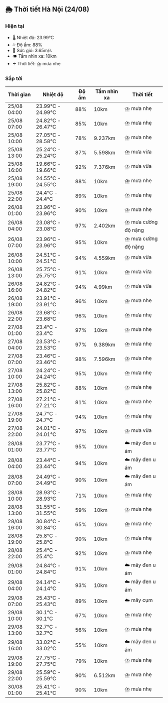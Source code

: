 ## 🌦️ Thời tiết Hà Nội (24/08)

### Hiện tại

- 🌡️ Nhiệt độ: 23.99℃
- 💦 Độ ẩm: 88%
- 💨 Sức gió: 3.65m/s
- 👁️ Tầm nhìn xa: 10km
- ☂️ Thời tiết: ⛈️ mưa nhẹ

### Sắp tới

| Thời gian | Nhiệt độ | Độ ẩm | Tầm nhìn xa | Thời tiết |
| --- | --- | --- | --- | --- |
| 25/08 04:00 | 23.99℃ - 24.99℃ | 88% | 10km | ⛈️ mưa nhẹ |
| 25/08 07:00 | 24.82℃ - 26.47℃ | 85% | 10km | ⛈️ mưa nhẹ |
| 25/08 10:00 | 27.05℃ - 28.58℃ | 78% | 9.237km | ⛈️ mưa nhẹ |
| 25/08 13:00 | 25.24℃ - 25.24℃ | 87% | 5.598km | ⛈️ mưa vừa |
| 25/08 16:00 | 19.66℃ - 19.66℃ | 92% | 7.376km | ⛈️ mưa vừa |
| 25/08 19:00 | 24.55℃ - 24.55℃ | 88% | 10km | ⛈️ mưa nhẹ |
| 25/08 22:00 | 24.4℃ - 24.4℃ | 89% | 10km | ⛈️ mưa nhẹ |
| 26/08 01:00 | 23.96℃ - 23.96℃ | 90% | 10km | ⛈️ mưa nhẹ |
| 26/08 04:00 | 23.08℃ - 23.08℃ | 97% | 2.402km | ⛈️ mưa cường độ nặng |
| 26/08 07:00 | 23.96℃ - 23.96℃ | 95% | 10km | ⛈️ mưa cường độ nặng |
| 26/08 10:00 | 24.51℃ - 24.51℃ | 94% | 4.559km | ⛈️ mưa vừa |
| 26/08 13:00 | 25.75℃ - 25.75℃ | 91% | 10km | ⛈️ mưa vừa |
| 26/08 16:00 | 24.82℃ - 24.82℃ | 94% | 4.99km | ⛈️ mưa vừa |
| 26/08 19:00 | 23.91℃ - 23.91℃ | 96% | 10km | ⛈️ mưa nhẹ |
| 26/08 22:00 | 23.68℃ - 23.68℃ | 96% | 10km | ⛈️ mưa nhẹ |
| 27/08 01:00 | 23.4℃ - 23.4℃ | 97% | 10km | ⛈️ mưa nhẹ |
| 27/08 04:00 | 23.53℃ - 23.53℃ | 97% | 9.389km | ⛈️ mưa nhẹ |
| 27/08 07:00 | 23.46℃ - 23.46℃ | 98% | 7.596km | ⛈️ mưa nhẹ |
| 27/08 10:00 | 24.24℃ - 24.24℃ | 95% | 10km | ⛈️ mưa nhẹ |
| 27/08 13:00 | 25.82℃ - 25.82℃ | 88% | 10km | ⛈️ mưa nhẹ |
| 27/08 16:00 | 27.21℃ - 27.21℃ | 81% | 10km | ⛈️ mưa nhẹ |
| 27/08 19:00 | 24.7℃ - 24.7℃ | 94% | 10km | ⛈️ mưa nhẹ |
| 27/08 22:00 | 24.01℃ - 24.01℃ | 97% | 10km | ⛈️ mưa vừa |
| 28/08 01:00 | 23.77℃ - 23.77℃ | 95% | 10km | ☁️ mây đen u ám |
| 28/08 04:00 | 23.44℃ - 23.44℃ | 94% | 10km | ☁️ mây đen u ám |
| 28/08 07:00 | 24.49℃ - 24.49℃ | 90% | 10km | ☁️ mây đen u ám |
| 28/08 10:00 | 28.93℃ - 28.93℃ | 71% | 10km | ⛈️ mưa nhẹ |
| 28/08 13:00 | 31.55℃ - 31.55℃ | 59% | 10km | ⛈️ mưa nhẹ |
| 28/08 16:00 | 30.84℃ - 30.84℃ | 65% | 10km | ⛈️ mưa nhẹ |
| 28/08 19:00 | 25.8℃ - 25.8℃ | 90% | 10km | ⛈️ mưa nhẹ |
| 28/08 22:00 | 25.4℃ - 25.4℃ | 92% | 10km | ⛈️ mưa nhẹ |
| 29/08 01:00 | 24.84℃ - 24.84℃ | 91% | 10km | ☁️ mây đen u ám |
| 29/08 04:00 | 24.14℃ - 24.14℃ | 93% | 10km | ☁️ mây đen u ám |
| 29/08 07:00 | 25.43℃ - 25.43℃ | 89% | 10km | ☁️ mây cụm |
| 29/08 10:00 | 30.1℃ - 30.1℃ | 67% | 10km | ⛈️ mưa nhẹ |
| 29/08 13:00 | 32.7℃ - 32.7℃ | 56% | 10km | ⛈️ mưa nhẹ |
| 29/08 16:00 | 33.02℃ - 33.02℃ | 55% | 10km | ☁️ mây đen u ám |
| 29/08 19:00 | 27.75℃ - 27.75℃ | 79% | 10km | ⛈️ mưa nhẹ |
| 29/08 22:00 | 25.59℃ - 25.59℃ | 90% | 6.512km | ⛈️ mưa nhẹ |
| 30/08 01:00 | 25.41℃ - 25.41℃ | 90% | 10km | ⛈️ mưa nhẹ |
